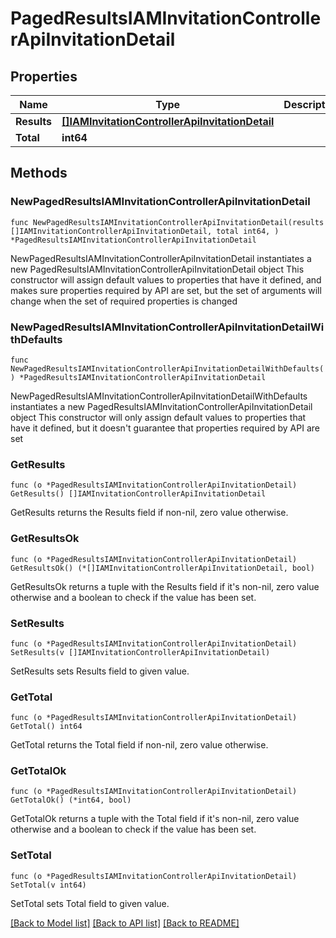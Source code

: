 # PagedResultsIAMInvitationControllerApiInvitationDetail

## Properties

Name | Type | Description | Notes
------------ | ------------- | ------------- | -------------
**Results** | [**[]IAMInvitationControllerApiInvitationDetail**](IAMInvitationControllerApiInvitationDetail.md) |  | 
**Total** | **int64** |  | 

## Methods

### NewPagedResultsIAMInvitationControllerApiInvitationDetail

`func NewPagedResultsIAMInvitationControllerApiInvitationDetail(results []IAMInvitationControllerApiInvitationDetail, total int64, ) *PagedResultsIAMInvitationControllerApiInvitationDetail`

NewPagedResultsIAMInvitationControllerApiInvitationDetail instantiates a new PagedResultsIAMInvitationControllerApiInvitationDetail object
This constructor will assign default values to properties that have it defined,
and makes sure properties required by API are set, but the set of arguments
will change when the set of required properties is changed

### NewPagedResultsIAMInvitationControllerApiInvitationDetailWithDefaults

`func NewPagedResultsIAMInvitationControllerApiInvitationDetailWithDefaults() *PagedResultsIAMInvitationControllerApiInvitationDetail`

NewPagedResultsIAMInvitationControllerApiInvitationDetailWithDefaults instantiates a new PagedResultsIAMInvitationControllerApiInvitationDetail object
This constructor will only assign default values to properties that have it defined,
but it doesn't guarantee that properties required by API are set

### GetResults

`func (o *PagedResultsIAMInvitationControllerApiInvitationDetail) GetResults() []IAMInvitationControllerApiInvitationDetail`

GetResults returns the Results field if non-nil, zero value otherwise.

### GetResultsOk

`func (o *PagedResultsIAMInvitationControllerApiInvitationDetail) GetResultsOk() (*[]IAMInvitationControllerApiInvitationDetail, bool)`

GetResultsOk returns a tuple with the Results field if it's non-nil, zero value otherwise
and a boolean to check if the value has been set.

### SetResults

`func (o *PagedResultsIAMInvitationControllerApiInvitationDetail) SetResults(v []IAMInvitationControllerApiInvitationDetail)`

SetResults sets Results field to given value.


### GetTotal

`func (o *PagedResultsIAMInvitationControllerApiInvitationDetail) GetTotal() int64`

GetTotal returns the Total field if non-nil, zero value otherwise.

### GetTotalOk

`func (o *PagedResultsIAMInvitationControllerApiInvitationDetail) GetTotalOk() (*int64, bool)`

GetTotalOk returns a tuple with the Total field if it's non-nil, zero value otherwise
and a boolean to check if the value has been set.

### SetTotal

`func (o *PagedResultsIAMInvitationControllerApiInvitationDetail) SetTotal(v int64)`

SetTotal sets Total field to given value.



[[Back to Model list]](../README.md#documentation-for-models) [[Back to API list]](../README.md#documentation-for-api-endpoints) [[Back to README]](../README.md)


